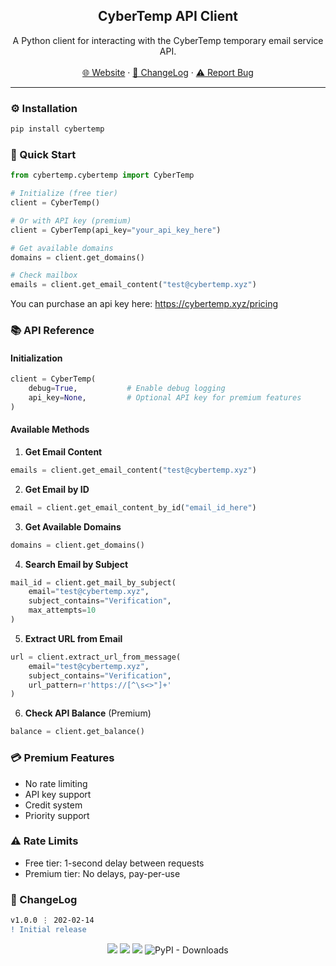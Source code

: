 <div align="center">
  <h2 align="center">CyberTemp API Client</h2>
  <p align="center">
    A Python client for interacting with the CyberTemp temporary email service API.
    <br />
    <br />
    <a href="https://cybertemp.xyz">🌐 Website</a>
    ·
    <a href="#-changelog">📜 ChangeLog</a>
    ·
    <a href="https://github.com/sexfrance/cybertemp-wrapper/issues">⚠️ Report Bug</a>
  </p>
</div>

---

### ⚙️ Installation

```bash
pip install cybertemp
```

### 🚀 Quick Start

```python
from cybertemp.cybertemp import CyberTemp

# Initialize (free tier)
client = CyberTemp()

# Or with API key (premium)
client = CyberTemp(api_key="your_api_key_here")

# Get available domains
domains = client.get_domains()

# Check mailbox
emails = client.get_email_content("test@cybertemp.xyz")
```

You can purchase an api key here: https://cybertemp.xyz/pricing

### 📚 API Reference

#### Initialization
```python
client = CyberTemp(
    debug=True,           # Enable debug logging
    api_key=None,         # Optional API key for premium features
)
```

#### Available Methods

1. **Get Email Content**
```python
emails = client.get_email_content("test@cybertemp.xyz")
```

2. **Get Email by ID**
```python
email = client.get_email_content_by_id("email_id_here")
```

3. **Get Available Domains**
```python
domains = client.get_domains()
```

4. **Search Email by Subject**
```python
mail_id = client.get_mail_by_subject(
    email="test@cybertemp.xyz",
    subject_contains="Verification",
    max_attempts=10
)
```

5. **Extract URL from Email**
```python
url = client.extract_url_from_message(
    email="test@cybertemp.xyz",
    subject_contains="Verification",
    url_pattern=r'https://[^\s<>"]+'
)
```

6. **Check API Balance** (Premium)
```python
balance = client.get_balance()
```

### 💳 Premium Features

- No rate limiting
- API key support
- Credit system
- Priority support

### ⚠️ Rate Limits

- Free tier: 1-second delay between requests
- Premium tier: No delays, pay-per-use

### 📜 ChangeLog

```diff
v1.0.0 ⋮ 202-02-14
! Initial release

```

<p align="center">
  <img src="https://img.shields.io/github/license/sexfrance/Cybertemp-Wrapper.svg?style=for-the-badge&labelColor=black&color=f429ff&logo=IOTA"/>
  <img src="https://img.shields.io/github/stars/sexfrance/Cybertemp-Wrapper.svg?style=for-the-badge&labelColor=black&color=f429ff&logo=IOTA"/>
  <img src="https://img.shields.io/github/languages/top/sexfrance/Cybertemp-Wrapper.svg?style=for-the-badge&labelColor=black&color=f429ff&logo=python"/>
  <img alt="PyPI - Downloads" src="https://img.shields.io/pypi/dm/cybertemp?style=for-the-badge&labelColor=black&color=f429ff&logo=IOTA">
</p>

